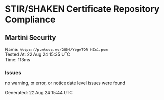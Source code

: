 # STIR/SHAKEN Certificate Repository Compliance

## Martini Security

Name: `https://p.mtsec.me/2884/YbgmTQR-HZc1.pem`\
Tested At: 22 Aug 24 15:35 UTC\
Time: 113ms

### Issues

no warning, or error, or notice date level issues were found

Generated: 22 Aug 24 15:44 UTC